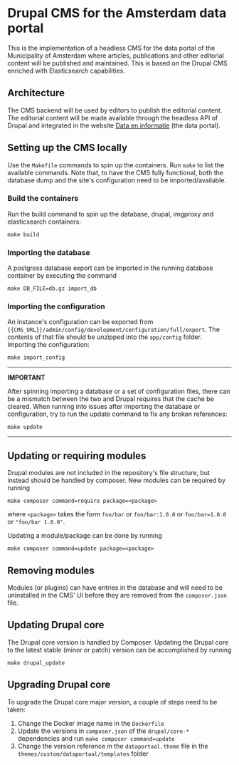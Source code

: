 # Drupal CMS for the Amsterdam data portal

This is the implementation of a headless CMS for the data portal of the Municipality of Amsterdam where articles, publications and other editorial content will be published and maintained.
This is based on the Drupal CMS enriched with Elasticsearch capabilities.

## Architecture

The CMS backend will be used by editors to publish the editorial content. The editorial content will be made available through the headless API of Drupal and integrated in the website [Data en informatie](https://data.amsterdam.nl) (the data portal).

## Setting up the CMS locally

Use the `Makefile` commands to spin up the containers. Run `make` to list the available commands. Note that, to have the CMS fully functional, both the database dump and the site's configuration need to be imported/available.

### Build the containers

Run the build command to spin up the database, drupal, imgproxy and elasticsearch containers:

```
make build
```

### Importing the database

A postgress database export can be imported in the running database container by executing the command

```
make DB_FILE=db.gz import_db
```

### Importing the configuration

An instance's configuration can be exported from `{{CMS_URL}}/admin/config/development/configuration/full/export`. The contents of that file should be unzipped into the `app/config` folder. Importing the configuration:

```
make import_config
```

---
__IMPORTANT__

After spinning importing a database or a set of configuration files, there can be a mismatch between the two and Drupal requires that the cache be cleared. When running into issues after importing the database or configuration, try to run the update command to fix any broken references:

```
make update
```
---

## Updating or requiring modules

Drupal modules are not included in the repository's file structure, but instead should be handled by composer.
New modules can be required by running

```
make composer command=require package=<package>
```

where `<package>` takes the form `foo/bar` or `foo/bar:1.0.0` or `foo/bar=1.0.0` or `"foo/bar 1.0.0"`.

Updating a module/package can be done by running

```
make composer command=update package=<package>
```

## Removing modules

Modules (or plugins) can have entries in the database and will need to be uninstalled in the CMS' UI before they are removed from the `composer.json` file.

## Updating Drupal core

The Drupal core version is handled by Composer. Updating the Drupal core to the latest stable (minor or patch) version can be accomplished by running

```
make drupal_update
```

## Upgrading Drupal core

To upgrade the Drupal core major version, a couple of steps need to be taken:

1. Change the Docker image name in the `Dockerfile`
2. Update the versions in `composer.json` of the `drupal/core-*` dependencies and run `make composer command=update`
3. Change the version reference in the `dataportaal.theme` file in the `themes/custom/dataportaal/templates` folder
